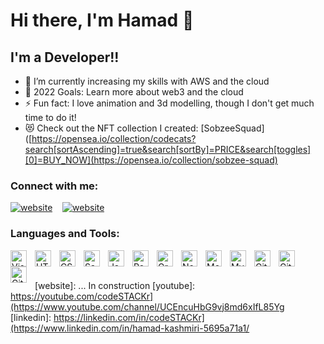 # Hi there, I'm Hamad 👋 

## I'm a Developer!!

- 🌱 I’m currently increasing my skills with AWS and the cloud
- 🥅 2022 Goals: Learn more about web3 and the cloud
- ⚡ Fun fact: I love animation and 3d modelling, though I don't get much time to do it!
- 😻 Check out the NFT collection I created: [SobzeeSquad]([https://opensea.io/collection/codecats?search[sortAscending]=true&search[sortBy]=PRICE&search[toggles][0]=BUY_NOW](https://opensea.io/collection/sobzee-squad)

### Connect with me:


[![website](./img/youtube-dark.svg)](https://www.youtube.com/channel/UCEncuHbG9vj8md6xIfL85Yg/videos?view=0&sort=p)
&nbsp;&nbsp;
[![website](./img/linkedin-dark.svg)](https://www.linkedin.com/in/hamad-kashmiri-5695a71a1/)


### Languages and Tools:

<img align="left" alt="Visual Studio Code" width="26px" src="https://cdn.jsdelivr.net/gh/devicons/devicon/icons/vscode/vscode-original.svg" style="padding-right:10px;" />
<img align="left" alt="HTML5" width="26px" src="https://cdn.jsdelivr.net/gh/devicons/devicon/icons/html5/html5-original.svg" style="padding-right:10px;" />
<img align="left" alt="CSS3" width="26px" src="https://cdn.jsdelivr.net/gh/devicons/devicon/icons/css3/css3-original.svg" style="padding-right:10px;" />
<img align="left" alt="Sass" width="26px" src="https://cdn.jsdelivr.net/gh/devicons/devicon/icons/sass/sass-original.svg" style="padding-right:10px;" />
<img align="left" alt="JavaScript" width="26px" src="https://cdn.jsdelivr.net/gh/devicons/devicon/icons/javascript/javascript-original.svg" style="padding-right:10px;" />
<img align="left" alt="React" width="26px" src="https://cdn.jsdelivr.net/gh/devicons/devicon/icons/react/react-original.svg" style="padding-right:10px;" />
<img align="left" alt="GraphQL" width="26px" src="https://cdn.jsdelivr.net/gh/devicons/devicon/icons/graphql/graphql-plain.svg" style="padding-right:10px;" />
<img align="left" alt="Node.js" width="26px" src="https://cdn.jsdelivr.net/gh/devicons/devicon/icons/nodejs/nodejs-original.svg" style="padding-right:10px;" />
<img align="left" alt="MongoDB" width="26px" src="https://cdn.jsdelivr.net/gh/devicons/devicon/icons/mongodb/mongodb-original.svg" style="padding-right:10px;" />
<img align="left" alt="MySQL" width="26px" src="https://cdn.jsdelivr.net/gh/devicons/devicon/icons/mysql/mysql-original.svg" style="padding-right:10px;" />
<img align="left" alt="Git" width="26px" src="https://cdn.jsdelivr.net/gh/devicons/devicon/icons/git/git-original.svg" style="padding-right:10px;" />
<img align="left" alt="GitHub" width="26px" src="https://user-images.githubusercontent.com/3369400/139448065-39a229ba-4b06-434b-bc67-616e2ed80c8f.png" style="padding-right:10px;" />
<img align="left" alt="GitHub" width="26px" src="https://commons.wikimedia.org/wiki/File:Amazon_Web_Services_Logo.svg" style="padding-right:10px;" />
<br />
<br />


[website]: ... In construction
[youtube]: https://youtube.com/codeSTACKr](https://www.youtube.com/channel/UCEncuHbG9vj8md6xIfL85Yg
[linkedin]: https://linkedin.com/in/codeSTACKr](https://www.linkedin.com/in/hamad-kashmiri-5695a71a1/
